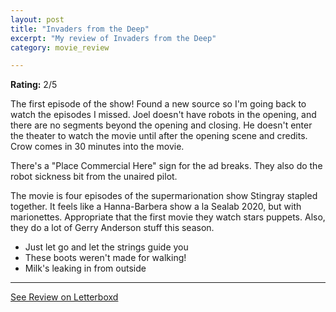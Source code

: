 ```yaml
---
layout: post
title: "Invaders from the Deep"
excerpt: "My review of Invaders from the Deep"
category: movie_review

---
```


**Rating:** 2/5

The first episode of the show! Found a new source so I'm going back to watch the episodes I missed. Joel doesn't have robots in the opening, and there are no segments beyond the opening and closing. He doesn't enter the theater to watch the movie until after the opening scene and credits. Crow comes in 30 minutes into the movie.

There's a "Place Commercial Here" sign for the ad breaks. They also do the robot sickness bit from the unaired pilot.

The movie is four episodes of the supermarionation show Stingray stapled together. It feels like a Hanna-Barbera show a la Sealab 2020, but with marionettes. Appropriate that the first movie they watch stars puppets. Also, they do a lot of Gerry Anderson stuff this season.

* Just let go and let the strings guide you
* These boots weren't made for walking!
* Milk's leaking in from outside

<hr>

[See Review on Letterboxd](https://boxd.it/6VOwob)
